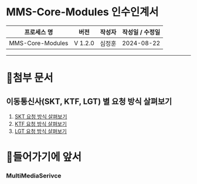 
# MMS-Core-Modules 인수인계서

|      프로세스 명      |   버전    | 작성자 | 작성일 / 수정일  |
| :--------------: | :-----: | :-: | :--------: |
| MMS-Core-Modules | V 1.2.0 | 심정훈 | 2024-08-22 |

---

# 첨부 문서

## 이동통신사(SKT, KTF, LGT) 별 요청 방식 살펴보기

1. [SKT 요청 방식 살펴보기]()
2. [KTF 요청 방식 살펴보기]()
3. [LGT 요청 방식 살펴보기]()



# 들어가기에 앞서


### MultiMediaSerivce





